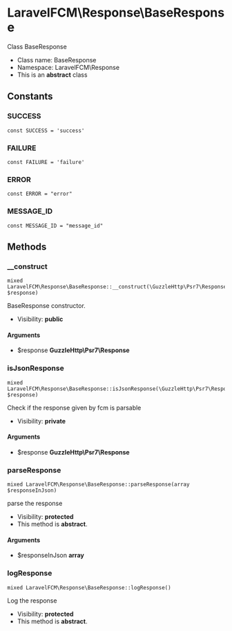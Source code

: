 LaravelFCM\Response\BaseResponse
===============

Class BaseResponse




* Class name: BaseResponse
* Namespace: LaravelFCM\Response
* This is an **abstract** class



Constants
----------


### SUCCESS

    const SUCCESS = 'success'





### FAILURE

    const FAILURE = 'failure'





### ERROR

    const ERROR = "error"





### MESSAGE_ID

    const MESSAGE_ID = "message_id"







Methods
-------


### __construct

    mixed LaravelFCM\Response\BaseResponse::__construct(\GuzzleHttp\Psr7\Response $response)

BaseResponse constructor.



* Visibility: **public**


#### Arguments
* $response **GuzzleHttp\Psr7\Response**



### isJsonResponse

    mixed LaravelFCM\Response\BaseResponse::isJsonResponse(\GuzzleHttp\Psr7\Response $response)

Check if the response given by fcm is parsable



* Visibility: **private**


#### Arguments
* $response **GuzzleHttp\Psr7\Response**



### parseResponse

    mixed LaravelFCM\Response\BaseResponse::parseResponse(array $responseInJson)

parse the response



* Visibility: **protected**
* This method is **abstract**.


#### Arguments
* $responseInJson **array**



### logResponse

    mixed LaravelFCM\Response\BaseResponse::logResponse()

Log the response



* Visibility: **protected**
* This method is **abstract**.



